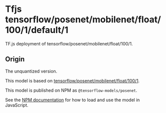 # Tfjs tensorflow/posenet/mobilenet/float/100/1/default/1
TF.js deployment of tensorflow/posenet/mobilenet/float/100/1.

<!-- parent-model: tensorflow/posenet/mobilenet/float/100/1 -->

## Origin
The unquantized version.

This model is based on [tensorflow/posenet/mobilenet/float/100/1](https://tfhub.dev/tensorflow/posenet/mobilenet/float/100/1).

This model is published on NPM as `@tensorflow-models/posenet`.

See the [NPM documentation](https://www.npmjs.com/package/@tensorflow-models/posenet)
for how to load and use the model in JavaScript.
